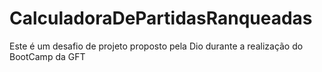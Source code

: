 # CalculadoraDePartidasRanqueadas
Este é um desafio de projeto proposto pela Dio durante a realização do BootCamp da GFT
